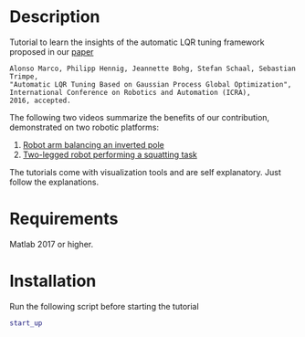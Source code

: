 Description
=========
Tutorial to learn the insights of the automatic LQR tuning framework proposed in our [paper](https://arxiv.org/abs/1605.01950)

	Alonso Marco, Philipp Hennig, Jeannette Bohg, Stefan Schaal, Sebastian Trimpe,
	"Automatic LQR Tuning Based on Gaussian Process Global Optimization", 
	International Conference on Robotics and Automation (ICRA),
	2016, accepted.

The following two videos summarize the benefits of our contribution, demonstrated on two robotic platforms:
1. [Robot arm balancing an inverted pole](https://youtu.be/TrGc4qp3pDM)
2. [Two-legged robot performing a squatting task](https://youtu.be/udJAK60IWEc)

The tutorials come with visualization tools and are self explanatory. Just follow the explanations.

Requirements
============
Matlab 2017 or higher.

Installation 
============
Run the following script before starting the tutorial
```Matlab
start_up
```

